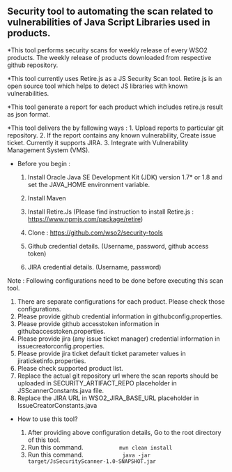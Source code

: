 ## Security tool to automating the scan related to vulnerabilities of Java Script Libraries used in products.

*This tool performs security scans for weekly release of every WSO2 products. The weekly release of products
downloaded from respective github repository. 

*This tool currently uses Retire.js as a JS Security Scan tool. Retire.js is an open source tool
which helps to detect JS libraries with known vulnerabilities.

*This tool generate a report for each product which includes retire.js result as json format.

*This tool delivers the by fallowing ways : 
        1. Upload reports to particular git repository.
        2. If the report contains any known vulnerability, Create issue ticket. Currently it supports JIRA.
        3. Integrate with Vulnerability Management System (VMS).
        
* Before you begin : 

    1. Install Oracle Java SE Development Kit (JDK) version 1.7* or 1.8 and set the JAVA_HOME environment variable.

    2. Install Maven
    
    3. Install Retire.Js (Please find instruction to install Retire.js : https://www.npmjs.com/package/retire)

    4. Clone : https://github.com/wso2/security-tools
    
    5. Github credential details. (Username, password, github access token)
    
    6. JIRA credential details. (Username, password)
    
    
Note : Following configurations need to be done before executing this scan tool. 

   1. There are separate configurations for each product. Please check those configurations.
   2. Please provide github credential information in githubconfig.properties.
   3. Please provide github accesstoken information in githubaccesstoken.properties.
   4. Please provide jira (any issue ticket manager) credential information in issuecreatorconfig.properties.
   5. Please provide jira ticket default ticket parameter values in jiraticketinfo.properties.
   6. Please check supported product list.
   7. Replace the actual git repository url where the scan reports should be uploaded in SECURITY_ARTIFACT_REPO
    placeholder in JSScannerConstants.java file.
   8. Replace the JIRA URL in WSO2_JIRA_BASE_URL placeholder in IssueCreatorConstants.java
  
    
* How to use this tool?

    1. After providing above configuration details, Go to the root directory of this tool.
    2. Run this command.
`            mvn clean install
`    
    3. Run this command.
`             java -jar target/JsSecurityScanner-1.0-SNAPSHOT.jar 
`